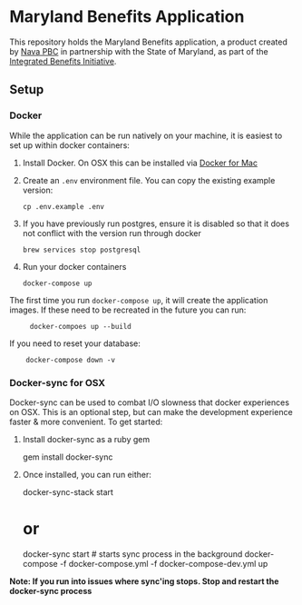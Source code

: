 # Maryland Benefits Application

This repository holds the Maryland Benefits application, a product created by <a href="https://www.navapbc.com/" target="_blank">Nava PBC</a> in partnership with the State of Maryland, as part of the <a href="https://www.navapbc.com/work/benefits-partnership/" target="_blank">Integrated Benefits Initiative</a>.

## Setup

### Docker

While the application can be run natively on your machine, it is easiest to set up within docker containers:

  1. Install Docker. On OSX this can be installed via [Docker for Mac](https://docs.docker.com/docker-for-mac/install/)
  2. Create an `.env` environment file. You can copy the existing example version:

         cp .env.example .env

  3. If you have previously run postgres, ensure it is disabled so that it does not conflict with the version run through docker

         brew services stop postgresql

  3. Run your docker containers

         docker-compose up

The first time you run `docker-compose up`, it will create the application images. If these need to be recreated in the future you can run:

         docker-compoes up --build

If you need to reset your database:

        docker-compose down -v

### Docker-sync for OSX

Docker-sync can be used to combat I/O slowness that docker experiences on OSX. This is an optional step, but can make the development experience faster & more convenient. To get started:

  1. Install docker-sync as a ruby gem


        gem install docker-sync

  2. Once installed, you can run either:


       docker-sync-stack start
       # or

       docker-sync start  # starts sync process in the background
       docker-compose -f docker-compose.yml -f docker-compose-dev.yml up

**Note: If you run into issues where sync'ing stops. Stop and restart the docker-sync process**
